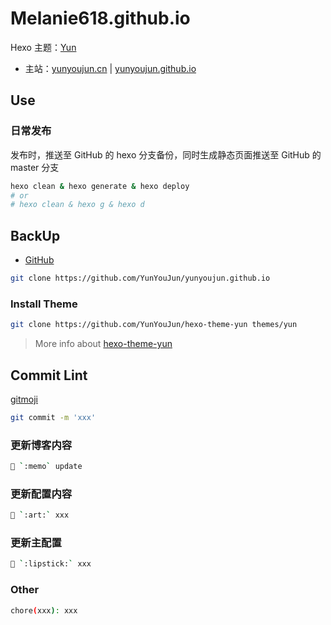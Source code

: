 # Melanie618.github.io

Hexo 主题：[Yun](https://github.com/YunYouJun/hexo-theme-yun/)

- 主站：[yunyoujun.cn](https://www.yunyoujun.cn) | [yunyoujun.github.io](https://yunyoujun.github.io)

## Use

### 日常发布

发布时，推送至 GitHub 的 hexo 分支备份，同时生成静态页面推送至 GitHub 的 master 分支

```sh
hexo clean & hexo generate & hexo deploy
# or
# hexo clean & hexo g & hexo d
```

## BackUp

- [GitHub](https://github.com/Melanie618/Melanie618.github.io)

```sh
git clone https://github.com/YunYouJun/yunyoujun.github.io
```

### Install Theme

```sh
git clone https://github.com/YunYouJun/hexo-theme-yun themes/yun
```

> More info about [hexo-theme-yun](https://yun.yunyoujun.cn)

## Commit Lint

[gitmoji](https://gitmoji.carloscuesta.me/)

```sh
git commit -m 'xxx'
```

### 更新博客内容

```sh
📝 `:memo` update
```

### 更新配置内容
```sh
🎨 `:art:` xxx
```

### 更新主配置

```sh
💄 `:lipstick:` xxx
```

### Other

```sh
chore(xxx): xxx
```
